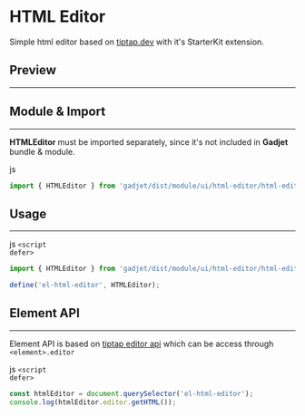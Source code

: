 # HTML Editor

Simple html editor based on [tiptap.dev](https://tiptap.dev/)
with it's StarterKit extension.

## Preview
---
<el-html-editor></el-html-editor>

## Module & Import
---

**HTMLEditor** must be imported separately, since it's not included in **Gadjet**
bundle & module.

<el-code-title>js</el-code-title>
```js
import { HTMLEditor } from 'gadjet/dist/module/ui/html-editor/html-editor.js';
```

## Usage
---

<el-code-title>js <code>\<script defer></code></el-code-title>
```js
import { HTMLEditor } from 'gadjet/dist/module/ui/html-editor/html-editor.js';

define('el-html-editor', HTMLEditor);
```

## Element API
---
Element API is based on [tiptap editor api](https://tiptap.dev/api/editor) which
can be access through `<element>.editor`

<el-code-title>js <code>\<script defer></code></el-code-title>
```js
const htmlEditor = document.querySelector('el-html-editor');
console.log(htmlEditor.editor.getHTML());
```